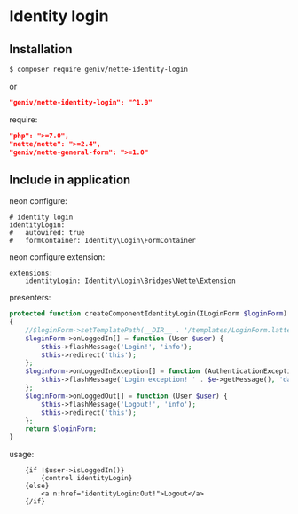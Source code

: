 Identity login
==============

Installation
------------

```sh
$ composer require geniv/nette-identity-login
```
or
```json
"geniv/nette-identity-login": "^1.0"
```

require:
```json
"php": ">=7.0",
"nette/nette": ">=2.4",
"geniv/nette-general-form": ">=1.0"
```

Include in application
----------------------

neon configure:
```neon
# identity login
identityLogin:
#   autowired: true
#   formContainer: Identity\Login\FormContainer
```

neon configure extension:
```neon
extensions:
    identityLogin: Identity\Login\Bridges\Nette\Extension
```

presenters:
```php
protected function createComponentIdentityLogin(ILoginForm $loginForm): ILoginForm
{
    //$loginForm->setTemplatePath(__DIR__ . '/templates/LoginForm.latte');
    $loginForm->onLoggedIn[] = function (User $user) {
        $this->flashMessage('Login!', 'info');
        $this->redirect('this');
    };
    $loginForm->onLoggedInException[] = function (AuthenticationException $e) {
        $this->flashMessage('Login exception! ' . $e->getMessage(), 'danger');
    };
    $loginForm->onLoggedOut[] = function (User $user) {
        $this->flashMessage('Logout!', 'info');
        $this->redirect('this');
    };
    return $loginForm;
}
```

usage:
```latte
    {if !$user->isLoggedIn()}
        {control identityLogin}
    {else}
        <a n:href="identityLogin:Out!">Logout</a>
    {/if}
```
